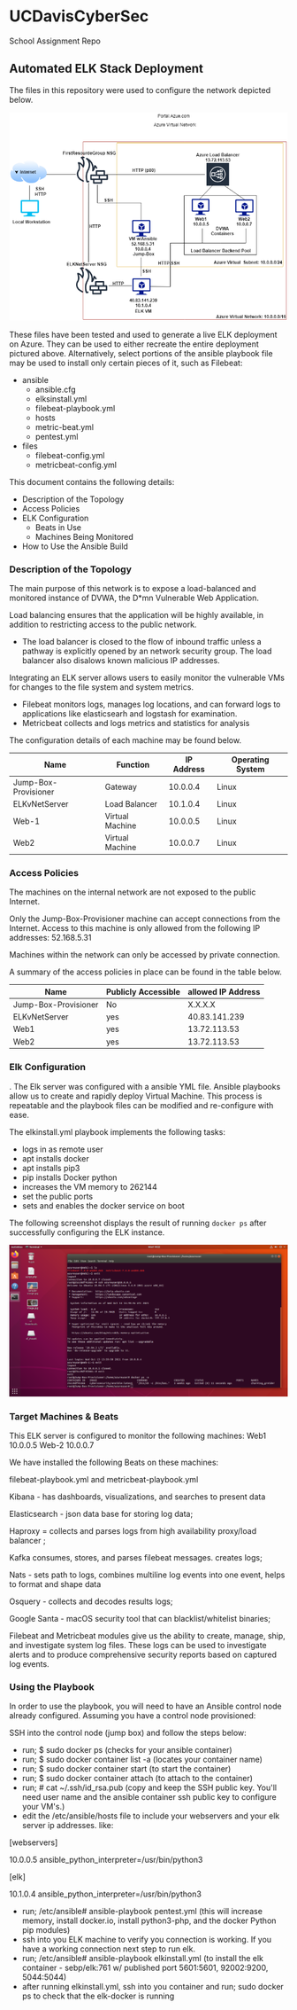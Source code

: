 # UCDavisCyberSec
School Assignment Repo
## Automated ELK Stack Deployment

The files in this repository were used to configure the network depicted below.

![image](images/CloudSecurityC.png)

These files have been tested and used to generate a live ELK deployment on Azure. They can be used to either recreate the entire deployment pictured above. Alternatively, select portions of the ansible playbook file may be used to install only certain pieces of it, such as Filebeat:

 - ansible
     - ansible.cfg
     - elksinstall.yml
     - filebeat-playbook.yml
     - hosts
     - metric-beat.yml
     - pentest.yml
 - files
     - filebeat-config.yml
     - metricbeat-config.yml

This document contains the following details:
- Description of the Topology
- Access Policies
- ELK Configuration
  - Beats in Use
  - Machines Being Monitored
- How to Use the Ansible Build


### Description of the Topology

The main purpose of this network is to expose a load-balanced and monitored instance of DVWA, the D*mn Vulnerable Web Application.

Load balancing ensures that the application will be highly available, in addition to restricting access to the public network.
- The load balancer is closed to the flow of inbound traffic unless a pathway is explicitly opened by an network security group. The load balancer also disalows known malicious IP addresses.

Integrating an ELK server allows users to easily monitor the vulnerable VMs for changes to the file system and system metrics.
- Filebeat monitors logs, manages log locations, and can forward logs to applications like elasticsearh and logstash for examination. 
- Metricbeat collects and logs metrics and statistics for analysis

The configuration details of each machine may be found below.

| Name                 | Function        | IP Address | Operating System |
|----------------------|-----------------|------------|------------------|
| Jump-Box-Provisioner | Gateway         | 10.0.0.4   | Linux            |
| ELKvNetServer        | Load Balancer   | 10.1.0.4   | Linux            |
| Web-1                | Virtual Machine | 10.0.0.5   | Linux            |
| Web2                 | Virtual Machine | 10.0.0.7   | Linux            |


### Access Policies

The machines on the internal network are not exposed to the public Internet. 

Only the Jump-Box-Provisioner machine can accept connections from the Internet. Access to this machine is only allowed from the following IP addresses:
52.168.5.31

Machines within the network can only be accessed by private connection.

A summary of the access policies in place can be found in the table below.

| Name                 | Publicly Accessible | allowed IP Address |
|----------------------|---------------------|--------------------|
| Jump-Box-Provisioner |          No         |       X.X.X.X      |
| ELKvNetServer        |         yes         |    40.83.141.239   |
| Web1                 |         yes         |    13.72.113.53    |
| Web2                 |         yes         |    13.72.113.53    |

### Elk Configuration
.
The Elk server was configured with a ansible YML file. Ansible playbooks allow us to create and rapidly deploy Virtual Machine. This process is repeatable and the playbook files can be modified and re-configure with ease. 

The elkinstall.yml playbook implements the following tasks:

- logs in as remote user
- apt installs docker
- apt installs pip3
- pip installs Docker python
- increases the VM memory to 262144
- set the public ports
- sets and enables the docker service on boot

The following screenshot displays the result of running `docker ps` after successfully configuring the ELK instance.

![image](images/docker_ps_output.png)

### Target Machines & Beats
This ELK server is configured to monitor the following machines:
Web1 10.0.0.5
Web-2 10.0.0.7

We have installed the following Beats on these machines:

filebeat-playbook.yml and metricbeat-playbook.yml


Kibana - has dashboards, visualizations, and searches to present data

Elasticsearch - json data base for storing log data;

Haproxy = collects and parses logs from high availability proxy/load balancer ;

Kafka consumes, stores, and parses filebeat messages. creates logs;

Nats - sets path to logs, combines multiline log events into one event, helps to format and shape data

Osquery - collects and decodes results logs;

Google Santa - macOS security tool that can blacklist/whitelist binaries;

Filebeat and Metricbeat modules give us the ability to create, manage, ship, and investigate system log files.  These logs can be used to investigate alerts and to produce comprehensive security reports based on captured log events.  

### Using the Playbook
In order to use the playbook, you will need to have an Ansible control node already configured. Assuming you have a control node provisioned: 

SSH into the control node (jump box) and follow the steps below:

- run; $ sudo docker ps   (checks for your ansible container)
- run; $ sudo docker container list -a    (locates your container name)
- run; $ sudo docker container start <container name>      (to start the container)
- run; $ sudo docker container attach <container name>     (to attach to the container)
- run; # cat ~/.ssh/id_rsa.pub    (copy and keep the SSH public key. You'll need user name and the ansible container ssh public key to configure your VM's.)
- edit the /etc/ansible/hosts file to include your webservers and your elk server ip addresses. like:
 
[webservers]
 
10.0.0.5 ansible_python_interpreter=/usr/bin/python3

[elk]
 
10.1.0.4 ansible_python_interpreter=/usr/bin/python3
 
 - run; /etc/ansible# ansible-playbook pentest.yml    (this will increase memory, install docker.io, install python3-php, and the docker Python pip modules) 
 - ssh into you ELK machine to verify you connection is working. If you have a working connection next step to run elk.
 - run; /etc/ansible# ansible-playbook elkinstall.yml   (to install the elk container - sebp/elk:761  w/ published port 5601:5601, 92002:9200, 5044:5044)
 - after running elkinstall.yml, ssh into you container and run; sudo docker ps  to check that the elk-docker is running







